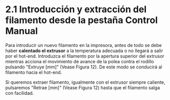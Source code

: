 # 2.1 Introducción y extracción del filamento desde la pestaña Control Manual


Para introducir un nuevo filamento en la impresora, antes de todo se debe haber **calentado el extrusor** a la temperatura adecuada o no llegará a salir por el hot-end. Introduzca el filamento por la apertura superior del extrusor mientras acciona el movimiento de avance de la polea contra el rodillo pulsando "Extruye [mm]" (Vease Figura 12). De este modo se conducirá al filamento hacia el hot-end.

Si queremos extraer filamento, igualmente con el extrusor siempre caliente, pulsaremos "Retrae [mm]" (Vease Figura 12) hasta que el filamento salga con facilidad.